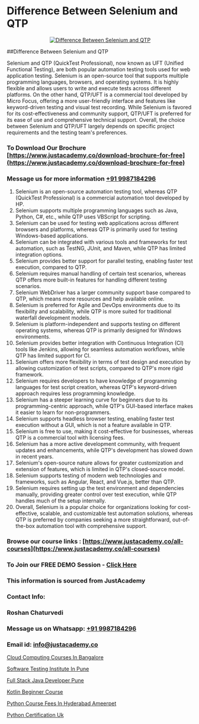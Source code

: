 # Difference Between Selenium and QTP

<p align="center">
  <a href="https://justacademy.co/course-detail/selenium-training">
    <img src="https://justacademy.co/storage2/course_image/1676637863_course_image.webp" alt="Difference Between Selenium and QTP">
  </a>
</p>
##Difference Between Selenium and QTP

Selenium and QTP (QuickTest Professional), now known as UFT (Unified Functional Testing), are both popular automation testing tools used for web application testing. Selenium is an open-source tool that supports multiple programming languages, browsers, and operating systems. It is highly flexible and allows users to write and execute tests across different platforms. On the other hand, QTP/UFT is a commercial tool developed by Micro Focus, offering a more user-friendly interface and features like keyword-driven testing and visual test recording. While Selenium is favored for its cost-effectiveness and community support, QTP/UFT is preferred for its ease of use and comprehensive technical support. Overall, the choice between Selenium and QTP/UFT largely depends on specific project requirements and the testing team's preferences.
### To Download Our Brochure [https://www.justacademy.co/download-brochure-for-free](https://www.justacademy.co/download-brochure-for-free)
### Message us for more information [+91 9987184296](https://api.whatsapp.com/send?phone=919987184296)
1) Selenium is an open-source automation testing tool, whereas QTP (QuickTest Professional) is a commercial automation tool developed by HP.
2) Selenium supports multiple programming languages such as Java, Python, C#, etc., while QTP uses VBScript for scripting.
3) Selenium can be used for testing web applications across different browsers and platforms, whereas QTP is primarily used for testing Windows-based applications.
4) Selenium can be integrated with various tools and frameworks for test automation, such as TestNG, JUnit, and Maven, while QTP has limited integration options.
5) Selenium provides better support for parallel testing, enabling faster test execution, compared to QTP.
6) Selenium requires manual handling of certain test scenarios, whereas QTP offers more built-in features for handling different testing scenarios.
7) Selenium WebDriver has a larger community support base compared to QTP, which means more resources and help available online.
8) Selenium is preferred for Agile and DevOps environments due to its flexibility and scalability, while QTP is more suited for traditional waterfall development models.
9) Selenium is platform-independent and supports testing on different operating systems, whereas QTP is primarily designed for Windows environments.
10) Selenium provides better integration with Continuous Integration (CI) tools like Jenkins, allowing for seamless automation workflows, while QTP has limited support for CI.
11) Selenium offers more flexibility in terms of test design and execution by allowing customization of test scripts, compared to QTP's more rigid framework.
12) Selenium requires developers to have knowledge of programming languages for test script creation, whereas QTP's keyword-driven approach requires less programming knowledge.
13) Selenium has a steeper learning curve for beginners due to its programming-centric approach, while QTP's GUI-based interface makes it easier to learn for non-programmers.
14) Selenium supports headless browser testing, enabling faster test execution without a GUI, which is not a feature available in QTP.
15) Selenium is free to use, making it cost-effective for businesses, whereas QTP is a commercial tool with licensing fees.
16) Selenium has a more active development community, with frequent updates and enhancements, while QTP's development has slowed down in recent years.
17) Selenium's open-source nature allows for greater customization and extension of features, which is limited in QTP's closed-source model.
18) Selenium supports testing of modern web technologies and frameworks, such as Angular, React, and Vue.js, better than QTP.
19) Selenium requires setting up the test environment and dependencies manually, providing greater control over test execution, while QTP handles much of the setup internally.
20) Overall, Selenium is a popular choice for organizations looking for cost-effective, scalable, and customizable test automation solutions, whereas QTP is preferred by companies seeking a more straightforward, out-of-the-box automation tool with comprehensive support.

### Browse our course links : [https://www.justacademy.co/all-courses](https://www.justacademy.co/all-courses) 
### To Join our FREE DEMO Session - [Click Here](https://www.justacademy.co/register-for-course-demo)


### This information is sourced from JustAcademy
### Contact Info:
### Roshan Chaturvedi
### Message us on Whatsapp: [+91 9987184296](https://api.whatsapp.com/send?phone=919987184296)
### Email id: [info@justacademy.co](mailto:info@justacademy.co)
                
[Cloud Computing Courses In Bangalore](https://www.linkedin.com/pulse/cloud-computing-courses-bangalore-justacademy-jaipur-xetjc?trackingId=h9wHGQX%2FQEM5PllXPqM8gQ%3D%3D&lipi=urn%3Ali%3Apage%3Ad_flagship3_company_admin%3B%2Bj%2BWkU3wSKSQ1R70zcYAcw%3D%3D)

[Software Testing Institute In Pune](https://www.linkedin.com/pulse/software-testing-institute-pune-justacademy-sunnyvale-cj51c/)

[Full Stack Java Developer Pune](https://medium.com/@negishivu99/full-stack-java-developer-pune-0a083bcaf037)

[Kotlin Beginner Course](https://medium.com/@ranepooja/kotlin-beginner-course-d27ff9ff7edc)

[Python Course Fees In Hyderabad Ameerpet](https://justacademyin.github.io/justacademy/python-course-fees-in-hyderabad-ameerpet)

[Python Certification Uk](https://justacademyin.github.io/justacademy/python-certification-uk)

